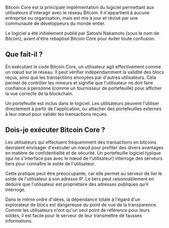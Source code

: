 Bitcoin Core est la principale implémentation du logiciel permettant aux utilisateurs d'interagir avec le réseau Bitcoin. Il n'appartient à aucune entreprise ou organisation, mais est mis à jour et révisé par une communauté de développeurs du monde entier.

Le logiciel a été initialement publié par Satoshi Nakamoto (sous le nom de Bitcoin), avant d'être rebaptisé Bitcoin Core pour éviter toute confusion.

## Que fait-il ?

En exécutant le code Bitcoin Core, un utilisateur agit effectivement comme un nœud sur le réseau. Il peut vérifier indépendamment la validité des blocs reçus, ainsi que les transactions envoyées par d'autres utilisateurs. Cela permet de contrôler les mineurs et signifie que l'utilisateur ne doit faire confiance à personne (comme un fournisseur de portefeuille) pour afficher la vue correcte de la blockchain.

Un portefeuille est inclus dans le logiciel. Les utilisateurs peuvent l'utiliser directement à partir de l'application, ou attacher des portefeuilles externes à leur nœud pour valider les transactions reçues.

## Dois-je exécuter Bitcoin Core ?

Les utilisateurs qui effectuent fréquemment des transactions en bitcoins devraient envisager d'exécuter un nœud pour profiter des divers avantages en matière de confidentialité et de sécurité. Un portefeuille logiciel typique (qui ne s'interface pas avec le nœud de l'utilisateur) interroge des serveurs tiers pour connaître le solde de l'utilisateur.

Cette pratique peut être préoccupante, car elle permet au serveur de lier le solde de l'utilisateur à son adresse IP. Le tiers peut raisonnablement en déduire que l'utilisateur est propriétaire des adresses publiques qu'il interroge.

Dans le même ordre d'idées, la dépendance totale à l'égard d'un explorateur de blocs est dangereuse du point de vue de la transparence. Comme les utilisateurs n'ont qu'un seul point de référence pour leurs soldes, il est facile pour le serveur de leur transmettre de fausses informations.